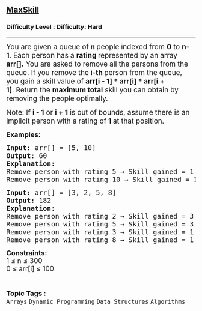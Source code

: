 <h2><a href="https://www.geeksforgeeks.org/problems/burst-balloons/1">MaxSkill</a></h2><h3>Difficulty Level : Difficulty: Hard</h3><hr><div class="problems_problem_content__Xm_eO"><p><span style="font-size: 14pt;"><span style="font-size: 14pt;">You are given </span><span style="font-size: 18.6667px;">a queue of<strong> n </strong>people</span><span style="font-size: 14pt;">&nbsp;indexed from </span><strong style="font-size: 14pt;">0</strong><span style="font-size: 14pt;"> to </span><strong style="font-size: 14pt;">n-1</strong><span style="font-size: 14pt;">.&nbsp;</span><span style="font-size: 18.6667px;">Each person has a <strong>rating </strong>represented by an array <strong>arr[]</strong></span><strong style="font-size: 14pt;">.</strong><span style="font-size: 14pt;"> You are asked to remove all the persons from the queue. </span></span><span style="font-size: 14pt;"><span style="font-size: 18.6667px;">If you remove the<strong> i-th </strong>person from the queue, you gain a skill value of <strong>arr[i - 1] * arr[i] * arr[i + 1]</strong></span><span style="font-size: 14pt;">.&nbsp;</span></span><span style="font-size: 18.6667px;">Return the <strong>maximum total</strong> skill you can obtain by removing the people optimally.</span></p>
<p><span style="font-size: 14pt;">Note:&nbsp;</span><span style="font-size: 18.6667px;">If <strong>i - 1</strong> or <strong>i + 1</strong> is out of bounds, assume there is an implicit person with a rating of <strong>1 </strong>at that position.</span></p>
<p><strong><span style="font-size: 18px;">Examples:</span></strong></p>
<pre><span style="font-size: 18px;"><strong>Input: </strong>arr[] = [5, 10] 
<strong>Output:</strong> 60
<strong>Explanation:</strong><br></span><span style="font-size: 18px;">Remove person with rating 5 → Skill gained = 1 * 5 * 10 = 50, remaining queue: [10].
Remove person with rating 10 → Skill gained = 1 * 10 * 1 = 10, total skill = 50 + 10 = 60.</span></pre>
<pre><span style="font-size: 18px;"><strong>Input: </strong>arr[] = [3, 2, 5, 8]<strong>
Output: </strong>182<strong>
Explanation:
</strong>Remove person with rating 2 → Skill gained = 3 * 2 * 5 = 30, remaining queue: [3, 5, 8].
Remove person with rating 5 → Skill gained = 3 * 5 * 8 = 120, remaining queue: [3, 8].
Remove person with rating 3 → Skill gained = 1 * 3 * 8 = 24, remaining queue: [8].
Remove person with rating 8 → Skill gained = 1 * 8 * 1 = 8, total skill = 30 + 120 + 24 + 8 = 182</span></pre>
<p><span style="font-size: 18px;"><strong>Constraints:</strong><br></span><span style="font-size: 18px;">1 ≤ n ≤ 300</span><br style="font-size: 18px;"><span style="font-size: 18px;">0 ≤ arr[i] ≤ 100</span></p></div><br><p><span style=font-size:18px><strong>Topic Tags : </strong><br><code>Arrays</code>&nbsp;<code>Dynamic Programming</code>&nbsp;<code>Data Structures</code>&nbsp;<code>Algorithms</code>&nbsp;